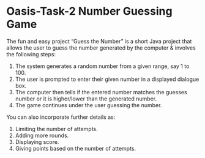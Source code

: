 # Oasis-Task-2 Number Guessing Game

The fun and easy project “Guess the Number” is a short Java project that allows the user to guess the number generated by the computer & involves the following steps:

1. The system generates a random number from a given range, say 1 to 100.
2. The user is prompted to enter their given number in a displayed dialogue box.
3. The computer then tells if the entered number matches the guesses number or it is higher/lower than the generated number.
4. The game continues under the user guessing the number.
   
You can also incorporate further details as:
1. Limiting the number of attempts.
2. Adding more rounds.
3. Displaying score.
4. Giving points based on the number of attempts.
